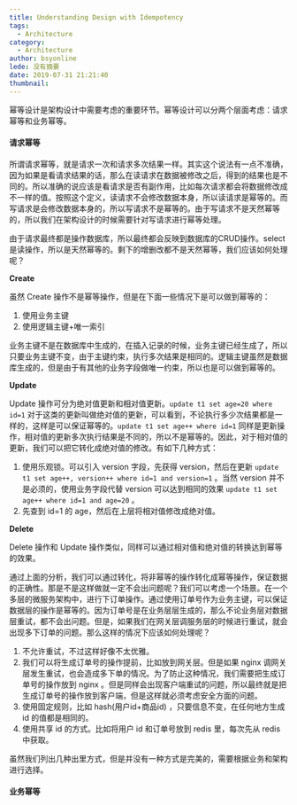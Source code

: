 ```yaml
---
title: Understanding Design with Idempotency
tags:
  - Architecture
category:
  - Architecture
author: bsyonline
lede: 没有摘要
date: 2019-07-31 21:21:40
thumbnail:
---
```




幂等设计是架构设计中需要考虑的重要环节。幂等设计可以分两个层面考虑：请求幂等和业务幂等。

#### 请求幂等

​	所谓请求幂等，就是请求一次和请求多次结果一样。其实这个说法有一点不准确，因为如果是看请求结果的话，那么在读请求在数据被修改之后，得到的结果也是不同的。所以准确的说应该是看请求是否有副作用，比如每次请求都会将数据修改成不一样的值。按照这个定义，读请求不会修改数据本身，所以读请求是幂等的。而写请求是会修改数据本身的，所以写请求不是幂等的。由于写请求不是天然幂等的，所以我们在架构设计的时候需要针对写请求进行幂等处理。

​	由于请求最终都是操作数据库，所以最终都会反映到数据库的CRUD操作。select 是读操作，所以是天然幂等的。剩下的增删改都不是天然幂等，我们应该如何处理呢？

**Create**

虽然 Create 操作不是幂等操作，但是在下面一些情况下是可以做到幂等的：

1. 使用业务主键
2. 使用逻辑主键+唯一索引

业务主键不是在数据库中生成的，在插入记录的时候，业务主键已经生成了，所以只要业务主键不变，由于主键约束，执行多次结果是相同的。逻辑主键虽然是数据库生成的，但是由于有其他的业务字段做唯一约束，所以也是可以做到幂等的。

**Update**

Update 操作可分为绝对值更新和相对值更新。```update t1 set age=20 where id=1``` 对于这类的更新叫做绝对值的更新，可以看到，不论执行多少次结果都是一样的，这样是可以保证幂等的。```update t1 set age++ where id=1``` 同样是更新操作，相对值的更新多次执行结果是不同的，所以不是幂等的。因此，对于相对值的更新，我们可以把它转化成绝对值的修改。有如下几种方式：

1. 使用乐观锁。可以引入 version 字段，先获得 version，然后在更新 ```update t1 set age++, version++ where id=1 and version=1``` 。当然 version 并不是必须的，使用业务字段代替 version 可以达到相同的效果 ```update t1 set age++ where id=1 and age=20``` 。
2. 先查到 id=1 的 age，然后在上层将相对值修改成绝对值。

**Delete**

Delete 操作和 Update 操作类似，同样可以通过相对值和绝对值的转换达到幂等的效果。

通过上面的分析，我们可以通过转化，将非幂等的操作转化成幂等操作，保证数据的正确性。那是不是这样做就一定不会出问题呢？我们可以考虑一个场景。在一个多层的微服务架构中，进行下订单操作。通过使用订单号作为业务主键，可以保证数据层的操作是幂等的。因为订单号是在业务层层生成的，那么不论业务层对数据层重试，都不会出问题。但是，如果我们在网关层调服务层的时候进行重试，就会出现多下订单的问题。那么这样的情况下应该如何处理呢？

1. 不允许重试，不过这样好像不太优雅。
2. 我们可以将生成订单号的操作提前，比如放到网关层。但是如果 nginx 调网关层发生重试，也会造成多下单的情况。为了防止这种情况，我们需要把生成订单号的操作放到 nginx 。但是同样会出现客户端重试的问题，所以最终就是把生成订单号的操作放到客户端，但是这样就必须考虑安全方面的问题。
3. 使用固定规则，比如 hash(用户id+商品id) ，只要信息不变，在任何地方生成 id 的值都是相同的。
4. 使用共享 id 的方式。比如将用户 id 和订单号放到 redis 里，每次先从 redis 中获取。

虽然我们列出几种出里方式，但是并没有一种方式是完美的，需要根据业务和架构进行选择。

#### 业务幂等


